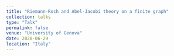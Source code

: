 ```yaml
---
title: "Riemann-Roch and Abel-Jacobi theory on a finite graph"
collection: talks
type: "Talk"
permalink: false
venue: "University of Genova"
date: 2020-06-29
location: "Italy"
---
```


